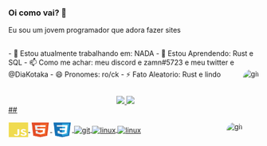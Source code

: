 ### Oi como vai? 👋

Eu sou um jovem programador que adora fazer sites

##
<div>
- 🔭 Estou atualmente trabalhando em: NADA
- 🌱 Estou Aprendendo: Rust e SQL 
- 📫 Como me achar: meu discord e zamn#5723 e meu twitter e @DiaKotaka
- 😄 Pronomes: ro/ck 
- ⚡ Fato Aleatorio: Rust e lindo
  <img align="right" alt="gif" height="150" style="border-radius:50px;" src="https://external-content.duckduckgo.com/iu/?u=https%3A%2F%2Fi.pinimg.com%2Foriginals%2Fcb%2F03%2F3a%2Fcb033a9043b4e57fb8fbcf3f692922f3.gif&f=1&nofb=1">
</div>

##

<div align="center" >
  
  <a href="https://github.com/gustavo138">
  <img height="180em" src="https://github-readme-stats.vercel.app/api?username=gustavo138&show_icons=true&theme=dark&include_all_commits=true&count_private=true"/>
  <img height="180em" src="https://github-readme-stats.vercel.app/api/top-langs/?username=gustavo138&layout=compact&langs_count=7&theme=dark"/>
  </div>
 ## 
 
<div style="display: inline_block"><br>
  <img align="center" alt="Js" height="30" width="40" src="https://raw.githubusercontent.com/devicons/devicon/master/icons/javascript/javascript-plain.svg">
  <img align="center" alt="HTML" height="30" width="40" src="https://raw.githubusercontent.com/devicons/devicon/master/icons/html5/html5-original.svg">
  <img align="center" alt="CSS" height="30" width="40" src="https://raw.githubusercontent.com/devicons/devicon/master/icons/css3/css3-original.svg">
  <img align="center" alt="git" height="30" width="40"  src="https://cdn.jsdelivr.net/gh/devicons/devicon/icons/git/git-original.svg">
  <img align="center" alt="linux" height="30" width="40"  src="https://cdn.jsdelivr.net/gh/devicons/devicon/icons/linux/linux-original.svg" >
  <img align="center" alt="linux" height="30" width="40" src="https://cdn.jsdelivr.net/gh/devicons/devicon/icons/rust/rust-plain.svg">

  
  <img align="right" alt="gif" height="150" style="border-radius:50px;" src="https://external-content.duckduckgo.com/iu/?u=https%3A%2F%2Fgifimage.net%2Fwp-content%2Fuploads%2F2017%2F10%2Fdisappointed-anime-gif-13.gif&f=1&nofb=1">
</div>

 ##
